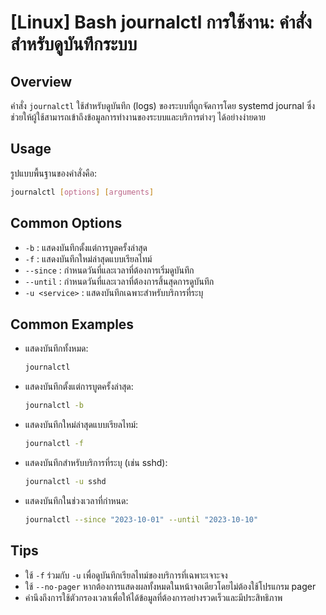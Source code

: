 # [Linux] Bash journalctl การใช้งาน: คำสั่งสำหรับดูบันทึกระบบ

## Overview
คำสั่ง `journalctl` ใช้สำหรับดูบันทึก (logs) ของระบบที่ถูกจัดการโดย systemd journal ซึ่งช่วยให้ผู้ใช้สามารถเข้าถึงข้อมูลการทำงานของระบบและบริการต่างๆ ได้อย่างง่ายดาย

## Usage
รูปแบบพื้นฐานของคำสั่งคือ:

```bash
journalctl [options] [arguments]
```

## Common Options
- `-b` : แสดงบันทึกตั้งแต่การบูตครั้งล่าสุด
- `-f` : แสดงบันทึกใหม่ล่าสุดแบบเรียลไทม์
- `--since` : กำหนดวันที่และเวลาที่ต้องการเริ่มดูบันทึก
- `--until` : กำหนดวันที่และเวลาที่ต้องการสิ้นสุดการดูบันทึก
- `-u <service>` : แสดงบันทึกเฉพาะสำหรับบริการที่ระบุ

## Common Examples
- แสดงบันทึกทั้งหมด:
  ```bash
  journalctl
  ```

- แสดงบันทึกตั้งแต่การบูตครั้งล่าสุด:
  ```bash
  journalctl -b
  ```

- แสดงบันทึกใหม่ล่าสุดแบบเรียลไทม์:
  ```bash
  journalctl -f
  ```

- แสดงบันทึกสำหรับบริการที่ระบุ (เช่น sshd):
  ```bash
  journalctl -u sshd
  ```

- แสดงบันทึกในช่วงเวลาที่กำหนด:
  ```bash
  journalctl --since "2023-10-01" --until "2023-10-10"
  ```

## Tips
- ใช้ `-f` ร่วมกับ `-u` เพื่อดูบันทึกเรียลไทม์ของบริการที่เฉพาะเจาะจง
- ใช้ `--no-pager` หากต้องการแสดงผลทั้งหมดในหน้าจอเดียวโดยไม่ต้องใช้โปรแกรม pager
- คำนึงถึงการใช้ตัวกรองเวลาเพื่อให้ได้ข้อมูลที่ต้องการอย่างรวดเร็วและมีประสิทธิภาพ